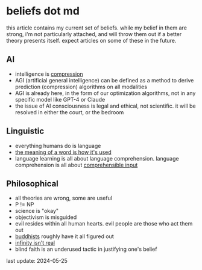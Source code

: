 # beliefs dot md #

this article contains my current set of beliefs. while my belief in them are strong, i'm not particularly attached, and will throw them out if a better theory presents itself. expect articles on some of these in the future.

## AI ##
- intelligence is [compression](http://prize.hutter1.net/)
- AGI (artificial general intelligence) can be defined as a method to derive prediction (compression) algorithms on all modalities
- AGI is already here, in the form of our optimization algorithms, not in any specific model like GPT-4 or Claude
- the issue of AI consciousness is legal and ethical, not scientific. it will be resolved in either the court, or the bedroom

## Linguistic ##
- everything humans do is language
- [the meaning of a word is how it's used](https://wab.uib.no/agora/tools/alws/collection-5-issue-1-article-27.annotate)
- language learning is all about language comprehension. language comprehension is all about [comprehensible input](https://www.youtube.com/watch?v=fnUc_W3xE1w)

## Philosophical ##
- all theories are wrong, some are useful
- P != NP
- science is "okay" 
- objectivism is misguided
- evil resides within all human hearts. evil people are those who act them out
- [buddhists](https://en.wikipedia.org/wiki/Buddhism) roughly have it all figured out
- [infinity isn't real](https://en.wikipedia.org/wiki/Actual_infinity)
- blind faith is an underused tactic in justifying one's belief

last update: 2024-05-25